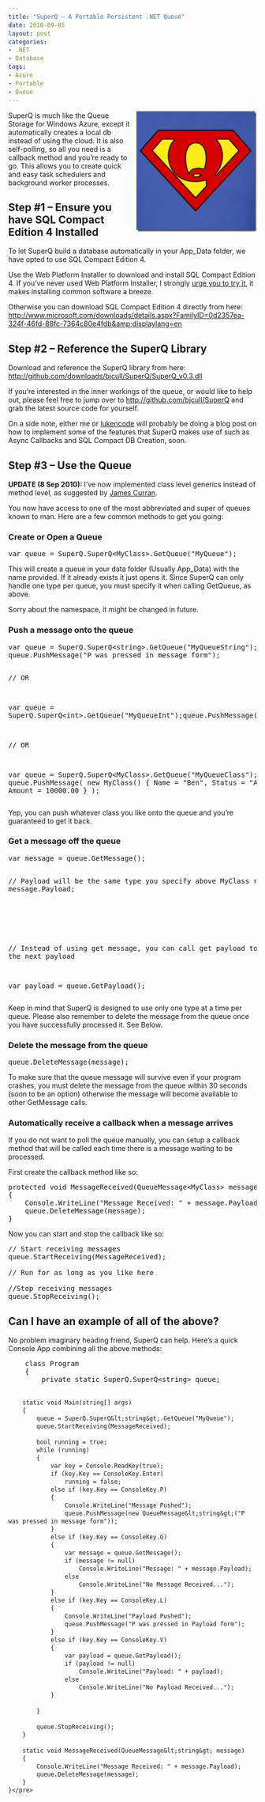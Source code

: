 ```yaml
---
title: "SuperQ – A Portable Persistent .NET Queue"
date: 2010-09-05
layout: post
categories:
- .NET
- Database
tags:
- Azure
- Portable
- Queue
---
```


<a title="I'm considering buying this T-Shirt" href="http://www.spreadshirt.com/large-super-q-logo-light-weight-t-shirt-C3380A4298535"><img style="margin: 0px 0px 0px 10px; display: inline; border-width: 0px;" title="I'm considering buying this T-Shirt" src="/wp-content/uploads/2010/09/largesuperqlogolightweighttshirt_design.png" border="0" alt="I'm considering buying this T-Shirt" width="244" height="244" align="right" /></a> SuperQ is much like the Queue Storage for Windows Azure, except it automatically creates a local db instead of using the cloud. It is also self-polling, so all you need is a callback method and you’re ready to go. This allows you to create quick and easy task schedulers and background worker processes.
<h2>Step #1 – Ensure you have SQL Compact Edition 4 Installed</h2>
To let SuperQ build a database automatically in your App_Data folder, we have opted to use SQL Compact Edition 4.

Use the Web Platform Installer to download and install SQL Compact Edition 4. If you’ve never used Web Platform Installer, I strongly <a title="Download Web Platform Installer" href="http://www.microsoft.com/web/webmatrix/download/">urge you to try it</a>, it makes installing common software a breeze.

Otherwise you can download SQL Compact Edition 4 directly from here: <a title="http://www.microsoft.com/downloads/details.aspx?FamilyID=0d2357ea-324f-46fd-88fc-7364c80e4fdb&amp;displaylang=en" href="http://www.microsoft.com/downloads/details.aspx?FamilyID=0d2357ea-324f-46fd-88fc-7364c80e4fdb&amp;displaylang=en">http://www.microsoft.com/downloads/details.aspx?FamilyID=0d2357ea-324f-46fd-88fc-7364c80e4fdb&amp;displaylang=en</a>
<h2>Step #2 – Reference the SuperQ Library</h2>
Download and reference the SuperQ library from here: <a title="http://github.com/downloads/bjcull/SuperQ/SuperQ_v0.3.dll" href="http://github.com/downloads/bjcull/SuperQ/SuperQ_v0.3.dll">http://github.com/downloads/bjcull/SuperQ/SuperQ_v0.3.dll</a>

If you’re interested in the inner workings of the queue, or would like to help out, please feel free to jump over to <a title="http://github.com/bjcull/SuperQ" href="http://github.com/bjcull/SuperQ">http://github.com/bjcull/SuperQ</a> and grab the latest source code for yourself.

On a side note, either me or <a title="lukencode" href="http://lukencode.com">lukencode</a> will probably be doing a blog post on how to implement some of the features that SuperQ makes use of such as Async Callbacks and SQL Compact DB Creation, soon.
<h2>Step #3 – Use the Queue</h2>
<strong>UPDATE (8 Sep 2010): </strong>I’ve now implemented class level generics instead of method level, as suggested by <a title="What a champion" href="http://www.honestillusion.com/">James Curran</a>.

You now have access to one of the most abbreviated and super of queues known to man. Here are a few common methods to get you going:
<h3>Create or Open a Queue</h3>
<pre class="brush: csharp; ruler: true;">var queue = SuperQ.SuperQ&lt;MyClass&gt;.GetQueue("MyQueue");</pre>
This will create a queue in your data folder (Usually App_Data) with the name provided. If it already exists it just opens it. Since SuperQ can only handle one type per queue, you must specify it when calling GetQueue, as above.

Sorry about the namespace, it might be changed in future.
<h3>Push a message onto the queue</h3>
<pre class="brush: csharp; ruler: true;">var queue = SuperQ.SuperQ&lt;string&gt;.GetQueue("MyQueueString");
queue.PushMessage("P was pressed in message form");

// OR

var queue = SuperQ.SuperQ&lt;int&gt;.GetQueue("MyQueueInt");queue.PushMessage(45);

// OR

var queue = SuperQ.SuperQ&lt;MyClass&gt;.GetQueue("MyQueueClass");
queue.PushMessage(
    new MyClass() {
        Name = "Ben",
        Status = "Awesome",
        Amount = 10000.00
    }
);</pre>
Yep, you can push whatever class you like onto the queue and you’re guaranteed to get it back.
<h3>Get a message off the queue</h3>
<pre class="brush: csharp; ruler: true;">var message = queue.GetMessage();

// Payload will be the same type you specify above
MyClass result = message.Payload;

 

// Instead of using get message, you can call get payload to just get the next payload

var payload = queue.GetPayload();
</pre>
Keep in mind that SuperQ is designed to use only one type at a time per queue. Please also remember to delete the message from the queue once you have successfully processed it. See Below.
<h3>Delete the message from the queue</h3>
<pre class="brush: csharp; ruler: true;">queue.DeleteMessage(message);</pre>
To make sure that the queue message will survive even if your program crashes, you must delete the message from the queue within 30 seconds (soon to be an option) otherwise the message will become available to other GetMessage calls.
<h3>Automatically receive a callback when a message arrives</h3>
If you do not want to poll the queue manually, you can setup a callback method that will be called each time there is a message waiting to be processed.

First create the callback method like so:
<pre class="brush: csharp; ruler: true;">protected void MessageReceived(QueueMessage&lt;MyClass&gt; message)
{
    Console.WriteLine("Message Received: " + message.Payload.Name);
    queue.DeleteMessage(message);
}</pre>
Now you can start and stop the callback like so:
<pre class="brush: csharp; ruler: true;">// Start receiving messages
queue.StartReceiving(MessageReceived);

// Run for as long as you like here

//Stop receiving messages
queue.StopReceiving();</pre>
<h2>Can I have an example of all of the above?</h2>
No problem imaginary heading friend, SuperQ can help. Here’s a quick Console App combining all the above methods:
<pre class="brush: csharp; ruler: true;">    class Program
    {
        private static SuperQ.SuperQ&lt;string&gt; queue;

        static void Main(string[] args)
        {
            queue = SuperQ.SuperQ&lt;string&gt;.GetQueue("MyQueue");
            queue.StartReceiving(MessageReceived);

            bool running = true;
            while (running)
            {
                var key = Console.ReadKey(true);
                if (key.Key == ConsoleKey.Enter)
                    running = false;
                else if (key.Key == ConsoleKey.P)
                {
                    Console.WriteLine("Message Pushed");
                    queue.PushMessage(new QueueMessage&lt;string&gt;("P was pressed in message form"));
                }
                else if (key.Key == ConsoleKey.G)
                {
                    var message = queue.GetMessage();
                    if (message != null)
                        Console.WriteLine("Message: " + message.Payload);
                    else
                        Console.WriteLine("No Message Received...");
                }
                else if (key.Key == ConsoleKey.L)
                {
                    Console.WriteLine("Payload Pushed");
                    queue.PushMessage("P was pressed in Payload form");
                }
                else if (key.Key == ConsoleKey.V)
                {
                    var payload = queue.GetPayload();
                    if (payload != null)
                        Console.WriteLine("Payload: " + payload);
                    else
                        Console.WriteLine("No Payload Received...");
                }

            }

            queue.StopReceiving();
        }

        static void MessageReceived(QueueMessage&lt;string&gt; message)
        {
            Console.WriteLine("Message Received: " + message.Payload);
            queue.DeleteMessage(message);
        }
    }</pre>